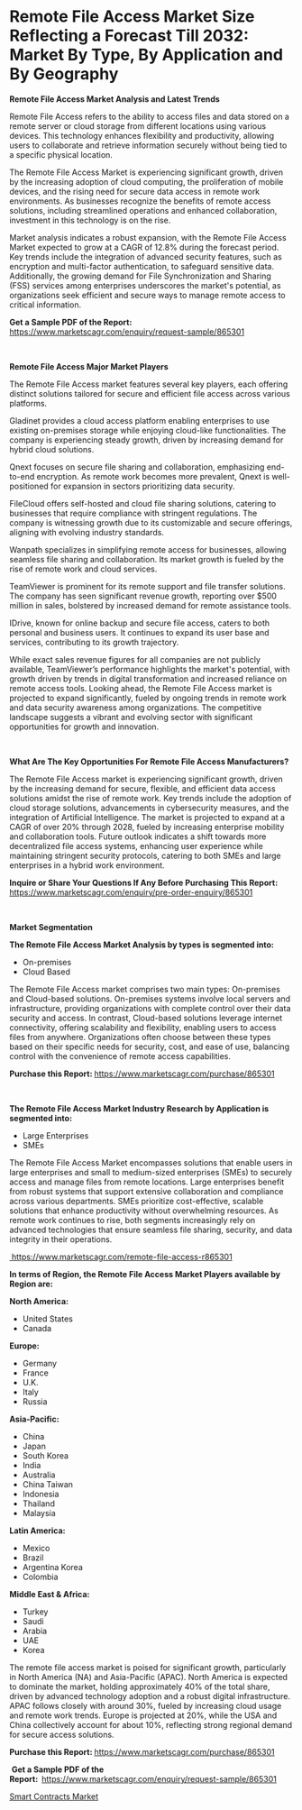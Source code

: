 <p><h1>Remote File Access Market Size Reflecting a Forecast Till 2032: Market By Type, By Application and By Geography</h1></p><p><strong>Remote File Access Market Analysis and Latest Trends</strong></p>
<p><p>Remote File Access refers to the ability to access files and data stored on a remote server or cloud storage from different locations using various devices. This technology enhances flexibility and productivity, allowing users to collaborate and retrieve information securely without being tied to a specific physical location. </p><p>The Remote File Access Market is experiencing significant growth, driven by the increasing adoption of cloud computing, the proliferation of mobile devices, and the rising need for secure data access in remote work environments. As businesses recognize the benefits of remote access solutions, including streamlined operations and enhanced collaboration, investment in this technology is on the rise. </p><p>Market analysis indicates a robust expansion, with the Remote File Access Market expected to grow at a CAGR of 12.8% during the forecast period. Key trends include the integration of advanced security features, such as encryption and multi-factor authentication, to safeguard sensitive data. Additionally, the growing demand for File Synchronization and Sharing (FSS) services among enterprises underscores the market's potential, as organizations seek efficient and secure ways to manage remote access to critical information.</p></p>
<p><strong>Get a Sample PDF of the Report:&nbsp;</strong> <a href="https://www.marketscagr.com/enquiry/request-sample/865301?utm_campaign=2194&utm_medium=2&utm_source=Github&utm_content=ia&utm_term=06032025&utm_id=remote-file-access">https://www.marketscagr.com/enquiry/request-sample/865301</a></p>
<p>&nbsp;</p>
<p><strong>Remote File Access Major Market Players</strong></p>
<p><p>The Remote File Access market features several key players, each offering distinct solutions tailored for secure and efficient file access across various platforms. </p><p>Gladinet provides a cloud access platform enabling enterprises to use existing on-premises storage while enjoying cloud-like functionalities. The company is experiencing steady growth, driven by increasing demand for hybrid cloud solutions.</p><p>Qnext focuses on secure file sharing and collaboration, emphasizing end-to-end encryption. As remote work becomes more prevalent, Qnext is well-positioned for expansion in sectors prioritizing data security.</p><p>FileCloud offers self-hosted and cloud file sharing solutions, catering to businesses that require compliance with stringent regulations. The company is witnessing growth due to its customizable and secure offerings, aligning with evolving industry standards.</p><p>Wanpath specializes in simplifying remote access for businesses, allowing seamless file sharing and collaboration. Its market growth is fueled by the rise of remote work and cloud services.</p><p>TeamViewer is prominent for its remote support and file transfer solutions. The company has seen significant revenue growth, reporting over $500 million in sales, bolstered by increased demand for remote assistance tools.</p><p>IDrive, known for online backup and secure file access, caters to both personal and business users. It continues to expand its user base and services, contributing to its growth trajectory.</p><p>While exact sales revenue figures for all companies are not publicly available, TeamViewer’s performance highlights the market's potential, with growth driven by trends in digital transformation and increased reliance on remote access tools. Looking ahead, the Remote File Access market is projected to expand significantly, fueled by ongoing trends in remote work and data security awareness among organizations. The competitive landscape suggests a vibrant and evolving sector with significant opportunities for growth and innovation.</p></p>
<p>&nbsp;</p>
<p><strong>What Are The Key Opportunities For Remote File Access Manufacturers?</strong></p>
<p><p>The Remote File Access market is experiencing significant growth, driven by the increasing demand for secure, flexible, and efficient data access solutions amidst the rise of remote work. Key trends include the adoption of cloud storage solutions, advancements in cybersecurity measures, and the integration of Artificial Intelligence. The market is projected to expand at a CAGR of over 20% through 2028, fueled by increasing enterprise mobility and collaboration tools. Future outlook indicates a shift towards more decentralized file access systems, enhancing user experience while maintaining stringent security protocols, catering to both SMEs and large enterprises in a hybrid work environment.</p></p>
<p><strong>Inquire or Share Your Questions If Any Before Purchasing This Report:</strong> <a href="https://www.marketscagr.com/enquiry/pre-order-enquiry/865301?utm_campaign=2194&utm_medium=2&utm_source=Github&utm_content=ia&utm_term=06032025&utm_id=remote-file-access">https://www.marketscagr.com/enquiry/pre-order-enquiry/865301</a></p>
<p>&nbsp;</p>
<p><strong>Market Segmentation</strong></p>
<p><strong>The Remote File Access Market Analysis by types is segmented into:</strong></p>
<p><ul><li>On-premises</li><li>Cloud Based</li></ul></p>
<p><p>The Remote File Access market comprises two main types: On-premises and Cloud-based solutions. On-premises systems involve local servers and infrastructure, providing organizations with complete control over their data security and access. In contrast, Cloud-based solutions leverage internet connectivity, offering scalability and flexibility, enabling users to access files from anywhere. Organizations often choose between these types based on their specific needs for security, cost, and ease of use, balancing control with the convenience of remote access capabilities.</p></p>
<p><strong>Purchase this Report:&nbsp;</strong><a href="https://www.marketscagr.com/purchase/865301?utm_campaign=2194&utm_medium=2&utm_source=Github&utm_content=ia&utm_term=06032025&utm_id=remote-file-access">https://www.marketscagr.com/purchase/865301</a></p>
<p>&nbsp;</p>
<p><strong>The Remote File Access Market Industry Research by Application is segmented into:</strong></p>
<p><ul><li>Large Enterprises</li><li>SMEs</li></ul></p>
<p><p>The Remote File Access Market encompasses solutions that enable users in large enterprises and small to medium-sized enterprises (SMEs) to securely access and manage files from remote locations. Large enterprises benefit from robust systems that support extensive collaboration and compliance across various departments. SMEs prioritize cost-effective, scalable solutions that enhance productivity without overwhelming resources. As remote work continues to rise, both segments increasingly rely on advanced technologies that ensure seamless file sharing, security, and data integrity in their operations.</p></p>
<p><a href="https://www.marketscagr.com/remote-file-access-r865301?utm_campaign=2194&utm_medium=2&utm_source=Github&utm_content=ia&utm_term=06032025&utm_id=remote-file-access">&nbsp;https://www.marketscagr.com/remote-file-access-r865301</a></p>
<p><strong>In terms of Region, the Remote File Access Market Players available by Region are:</strong></p>
<p>
    <p> <strong> North America: </strong>
        <ul>
            <li>United States</li>
            <li>Canada</li>
        </ul>
        </p> 
    <p> <strong> Europe: </strong>
        <ul>
            <li>Germany</li>
            <li>France</li>
            <li>U.K.</li>
            <li>Italy</li>
            <li>Russia</li>
        </ul>
        </p> 
    <p> <strong> Asia-Pacific: </strong>
        <ul>
            <li>China</li>
            <li>Japan</li>
            <li>South Korea</li>
            <li>India</li>
            <li>Australia</li>
            <li>China Taiwan</li>
            <li>Indonesia</li>
            <li>Thailand</li>
            <li>Malaysia</li>
        </ul>
        </p> 
    <p> <strong> Latin America: </strong>
        <ul>
            <li>Mexico</li>
            <li>Brazil</li>
            <li>Argentina Korea</li>
            <li>Colombia</li>
        </ul>
        </p> 
    <p> <strong> Middle East & Africa: </strong>
        <ul>
            <li>Turkey</li>
            <li>Saudi</li>
            <li>Arabia</li>
            <li>UAE</li>
            <li>Korea</li>
        </ul>
    </p>
    </p>
<p><p>The remote file access market is poised for significant growth, particularly in North America (NA) and Asia-Pacific (APAC). North America is expected to dominate the market, holding approximately 40% of the total share, driven by advanced technology adoption and a robust digital infrastructure. APAC follows closely with around 30%, fueled by increasing cloud usage and remote work trends. Europe is projected at 20%, while the USA and China collectively account for about 10%, reflecting strong regional demand for secure access solutions.</p></p>
<p><strong>Purchase this Report: </strong><a href="https://www.marketscagr.com/purchase/865301?utm_campaign=2194&utm_medium=2&utm_source=Github&utm_content=ia&utm_term=06032025&utm_id=remote-file-access">https://www.marketscagr.com/purchase/865301</a></p>
<p>&nbsp;<strong>Get a Sample PDF of the Report:&nbsp;&nbsp;</strong><a href="https://www.marketscagr.com/enquiry/request-sample/865301?utm_campaign=2194&utm_medium=2&utm_source=Github&utm_content=ia&utm_term=06032025&utm_id=remote-file-access">https://www.marketscagr.com/enquiry/request-sample/865301</a></p>
<p><strong></strong></p>
<p><p><a href="https://github.com/ChiragRp1/Market-Research-Report-List-7/blob/main/smart-contracts-market.md?utm_campaign=2194&utm_medium=2&utm_source=Github&utm_content=ia&utm_term=06032025&utm_id=remote-file-access">Smart Contracts Market</a></p></p>